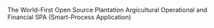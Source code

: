 The World-First Open Source Plantation Argicultural Operational and Financial SPA (Smart-Process Application)
